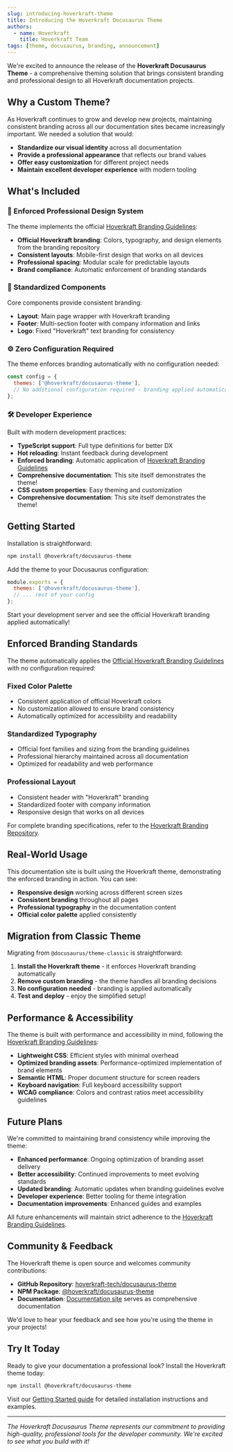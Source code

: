 ```yaml
---
slug: introducing-hoverkraft-theme
title: Introducing the Hoverkraft Docusaurus Theme
authors:
  - name: Hoverkraft
    title: Hoverkraft Team
tags: [theme, docusaurus, branding, announcement]
---
```


We're excited to announce the release of the **Hoverkraft Docusaurus Theme** - a comprehensive theming solution that brings consistent branding and professional design to all Hoverkraft documentation projects.

<!-- truncate -->

## Why a Custom Theme?

As Hoverkraft continues to grow and develop new projects, maintaining consistent branding across all our documentation sites became increasingly important. We needed a solution that would:

- **Standardize our visual identity** across all documentation
- **Provide a professional appearance** that reflects our brand values
- **Offer easy customization** for different project needs
- **Maintain excellent developer experience** with modern tooling

## What's Included

### 🎨 Enforced Professional Design System

The theme implements the official [Hoverkraft Branding Guidelines](https://github.com/hoverkraft-tech/branding):

- **Official Hoverkraft branding**: Colors, typography, and design elements from the branding repository
- **Consistent layouts**: Mobile-first design that works on all devices
- **Professional spacing**: Modular scale for predictable layouts
- **Brand compliance**: Automatic enforcement of branding standards

### 🧩 Standardized Components

Core components provide consistent branding:

- **Layout**: Main page wrapper with Hoverkraft branding
- **Footer**: Multi-section footer with company information and links
- **Logo**: Fixed "Hoverkraft" text branding for consistency

### ⚙️ Zero Configuration Required

The theme enforces branding automatically with no configuration needed:

```javascript
const config = {
  themes: ['@hoverkraft/docusaurus-theme'],
  // No additional configuration required - branding applied automatically
};
```

### 🛠️ Developer Experience

Built with modern development practices:

- **TypeScript support**: Full type definitions for better DX
- **Hot reloading**: Instant feedback during development
- **Enforced branding**: Automatic application of [Hoverkraft Branding Guidelines](https://github.com/hoverkraft-tech/branding)
- **Comprehensive documentation**: This site itself demonstrates the theme!
- **CSS custom properties**: Easy theming and customization
- **Comprehensive documentation**: This site itself demonstrates the theme!

## Getting Started

Installation is straightforward:

```bash
npm install @hoverkraft/docusaurus-theme
```

Add the theme to your Docusaurus configuration:

```javascript
module.exports = {
  themes: ['@hoverkraft/docusaurus-theme'],
  // ... rest of your config
};
```

Start your development server and see the official Hoverkraft branding applied automatically!

## Enforced Branding Standards

The theme automatically applies the [Official Hoverkraft Branding Guidelines](https://github.com/hoverkraft-tech/branding) with no configuration required:

### Fixed Color Palette

- Consistent application of official Hoverkraft colors
- No customization allowed to ensure brand consistency
- Automatically optimized for accessibility and readability

### Standardized Typography

- Official font families and sizing from the branding guidelines
- Professional hierarchy maintained across all documentation
- Optimized for readability and web performance

### Professional Layout

- Consistent header with "Hoverkraft" branding
- Standardized footer with company information
- Responsive design that works on all devices

For complete branding specifications, refer to the [Hoverkraft Branding Repository](https://github.com/hoverkraft-tech/branding).

## Real-World Usage

This documentation site is built using the Hoverkraft theme, demonstrating the enforced branding in action. You can see:

- **Responsive design** working across different screen sizes
- **Consistent branding** throughout all pages
- **Professional typography** in the documentation content
- **Official color palette** applied consistently

## Migration from Classic Theme

Migrating from `@docusaurus/theme-classic` is straightforward:

1. **Install the Hoverkraft theme** - it enforces Hoverkraft branding automatically
2. **Remove custom branding** - the theme handles all branding decisions
3. **No configuration needed** - branding is applied automatically
4. **Test and deploy** - enjoy the simplified setup!

## Performance & Accessibility

The theme is built with performance and accessibility in mind, following the [Hoverkraft Branding Guidelines](https://github.com/hoverkraft-tech/branding):

- **Lightweight CSS**: Efficient styles with minimal overhead
- **Optimized branding assets**: Performance-optimized implementation of brand elements
- **Semantic HTML**: Proper document structure for screen readers
- **Keyboard navigation**: Full keyboard accessibility support
- **WCAG compliance**: Colors and contrast ratios meet accessibility guidelines

## Future Plans

We're committed to maintaining brand consistency while improving the theme:

- **Enhanced performance**: Ongoing optimization of branding asset delivery
- **Better accessibility**: Continued improvements to meet evolving standards
- **Updated branding**: Automatic updates when branding guidelines evolve
- **Developer experience**: Better tooling for theme integration
- **Documentation improvements**: Enhanced guides and examples

All future enhancements will maintain strict adherence to the [Hoverkraft Branding Guidelines](https://github.com/hoverkraft-tech/branding).

## Community & Feedback

The Hoverkraft theme is open source and welcomes community contributions:

- **GitHub Repository**: [hoverkraft-tech/docusaurus-theme](https://github.com/hoverkraft-tech/docusaurus-theme)
- **NPM Package**: [@hoverkraft/docusaurus-theme](https://www.npmjs.com/package/@hoverkraft/docusaurus-theme)
- **Documentation**: [Documentation site](/docs/getting-started) serves as comprehensive documentation

We'd love to hear your feedback and see how you're using the theme in your projects!

## Try It Today

Ready to give your documentation a professional look? Install the Hoverkraft theme today:

```bash
npm install @hoverkraft/docusaurus-theme
```

Visit our [Getting Started guide](/docs/getting-started) for detailed installation instructions and examples.

---

_The Hoverkraft Docusaurus Theme represents our commitment to providing high-quality, professional tools for the developer community. We're excited to see what you build with it!_
